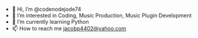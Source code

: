 - 👋 Hi, I’m @codenodejode74
- 👀 I’m interested in Coding, Music Production, Music Plugin Development
- 🌱 I’m currently learning Python
- 📫 How to reach me jacobp4402@yahoo.com

<!---
codenodejode74/codenodejode74 is a ✨ special ✨ repository because its `README.md` (this file) appears on your GitHub profile.
You can click the Preview link to take a look at your changes.
--->
